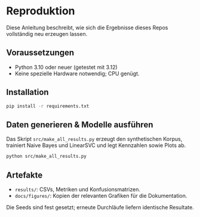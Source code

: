 # Reproduktion

Diese Anleitung beschreibt, wie sich die Ergebnisse dieses Repos vollständig neu erzeugen lassen.

## Voraussetzungen
- Python 3.10 oder neuer (getestet mit 3.12)
- Keine spezielle Hardware notwendig; CPU genügt.

## Installation
```bash
pip install -r requirements.txt
```

## Daten generieren & Modelle ausführen
Das Skript `src/make_all_results.py` erzeugt den synthetischen Korpus, trainiert Naive Bayes und LinearSVC und legt Kennzahlen sowie Plots ab.
```bash
python src/make_all_results.py
```

## Artefakte
- `results/`: CSVs, Metriken und Konfusionsmatrizen.
- `docs/figures/`: Kopien der relevanten Grafiken für die Dokumentation.

Die Seeds sind fest gesetzt; erneute Durchläufe liefern identische Resultate.
